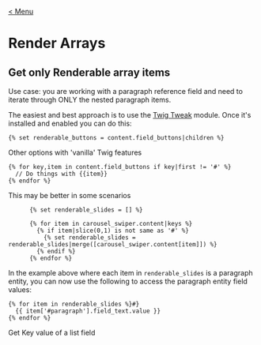 [< Menu](../twig-cheatsheet.md)


# Render Arrays

## Get only Renderable array items
Use case: you are working with a paragraph reference field and need to iterate through ONLY the nested paragraph items.

The easiest and best approach is to use the [Twig Tweak](https://www.drupal.org/project/twig_tweak) module. Once it's installed and enabled you can do this:

```twig
{% set renderable_buttons = content.field_buttons|children %}
```

Other options with 'vanilla' Twig features
```twig
{% for key,item in content.field_buttons if key|first != '#' %}
  // Do things with {{item}}
{% endfor %}
```

This may be better in some scenarios
```twig
      {% set renderable_slides = [] %}

      {% for item in carousel_swiper.content|keys %}
        {% if item|slice(0,1) is not same as '#' %}
          {% set renderable_slides = renderable_slides|merge([carousel_swiper.content[item]]) %}
        {% endif %}
      {% endfor %}
```

In the example above where each item in `renderable_slides` is a paragraph entity, you can now use the following to access the paragraph entity field values:

```twig
{% for item in renderable_slides %}#}
  {{ item['#paragraph'].field_text.value }}
{% endfor %}
```

Get Key value of a list field